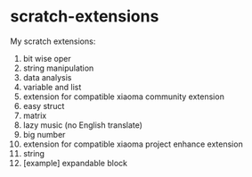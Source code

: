 # scratch-extensions
My scratch extensions:
1. bit wise oper
2. string manipulation
3. data analysis
4. variable and list
5. extension for compatible xiaoma community extension
6. easy struct
7. matrix
8. lazy music (no English translate)
9. big number
10. extension for compatible xiaoma project enhance extension
11. string
12. [example] expandable block
